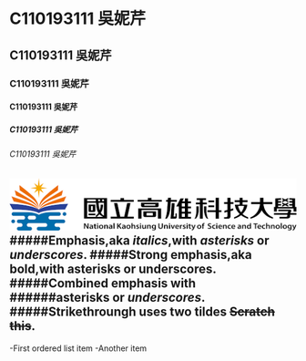 # C110193111 吳妮芹
## C110193111 吳妮芹
### C110193111 吳妮芹
#### C110193111 吳妮芹
##### C110193111 吳妮芹
###### C110193111 吳妮芹
![NKUST](nkust.png '高科大')  
#####Emphasis,aka *italics*,with *asterisks* or *underscores*.
#####Strong emphasis,aka bold,with **asterisks** or **underscores**.
#####Combined emphasis with ######asterisks or *underscores*.
#####Strikethroungh uses two tildes ~~Scratch this~~.
---
-First ordered list item
-Another item
